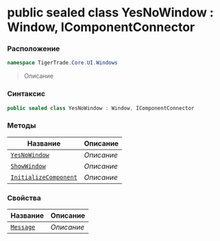 
# public sealed class YesNoWindow : Window, IComponentConnector
### Расположение
```csharp
namespace TigerTrade.Core.UI.Windows
```



> Описание

### Синтаксис
```csharp
public sealed class YesNoWindow : Window, IComponentConnector
```


### Методы
| Название | Описание |
| --- | --- |
| [`YesNoWindow`](./YesNoWindow.cs/Методы/YesNoWindow.md) | *Описание* |
| [`ShowWindow`](./YesNoWindow.cs/Методы/ShowWindow.md) | *Описание* |
| [`InitializeComponent`](./YesNoWindow.cs/Методы/InitializeComponent.md) | *Описание* |

### Свойства
| Название | Описание |
| --- | --- |
| [`Message`](./YesNoWindow.cs/Свойства/Message.md) | *Описание* |



